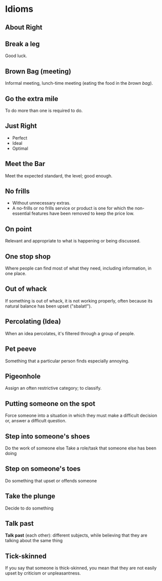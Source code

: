 # Idioms

## About Right

## Break a leg
Good luck.

## Brown Bag (meeting)
Informal meeting, lunch-time meeting (eating the food in the *brown bag*).

## Go the extra mile
To do more than one is required to do.

## Just Right
- Perfect
- Ideal
- Optimal

## Meet the Bar
Meet the expected standard, the level; good enough.

## No frills
- Without unnecessary extras.
- A no-frills or no frills service or product is one for which the non-essential
features have been removed to keep the price low.

## On point
Relevant and appropriate to what is happening or being discussed.

## One stop shop
Where people can find most of what they need, including information, in one place.

## Out of whack
If something is out of whack, it is not working properly, often because its
natural balance has been upset ("sbalat!").

## Percolating (Idea)
When an idea percolates, it's filtered through a group of people.

## Pet peeve
Something that a particular person finds especially annoying.

## Pigeonhole
Assign an often restrictive category; to classify.

## Putting someone on the spot
Force someone into a situation in which they must make a difficult decision or,
answer a difficult question.

## Step into someone's shoes
Do the work of someone else
Take a role/task that someone else has been doing

## Step on someone's toes
Do something that upset or offends someone

## Take the plunge
Decide to do something

## Talk past
**Talk past** (each other): different subjects, while believing that they are
talking about the same thing

## Tick-skinned
If you say that someone is thick-skinned, you mean that they are not easily upset
by criticism or unpleasantness.

